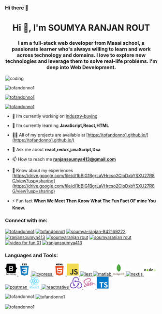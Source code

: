 ### Hi there 👋

<h1 align="center">Hi 👋, I'm SOUMYA RANJAN ROUT</h1>
<h3 align="center">I am a full-stack web developer from Masai school, a passionate learner who's always willing to learn and work across technology and domains. I love to explore new technologies and leverage them to solve real-life problems. I'm deep into Web Development.</h3>
<img align="center" alt="coding" width="auto" src="https://user-images.githubusercontent.com/55389276/140866485-8fb1c876-9a8f-4d6a-98dc-08c4981eaf70.gif">
<p align="left"> <img src="https://komarev.com/ghpvc/?username=tofandonno1&label=Profile%20views&color=0e75b6&style=flat" alt="tofandonno1" /> </p>

<p align="left"> <a href="https://github.com/ryo-ma/github-profile-trophy"><img src="https://github-profile-trophy.vercel.app/?username=tofandonno1" alt="tofandonno1" /></a> </p>

<p align="left"> <a href="https://twitter.com/tofandonno1" target="blank"><img src="https://img.shields.io/twitter/follow/tofandonno1?logo=twitter&style=for-the-badge" alt="tofandonno1" /></a> </p>

- 🔭 I’m currently working on [industry-buying](https://github.com/puja2795/mindless-wool-6764)

- 🌱 I’m currently learning **JavaScript,React,HTML**

- 👨‍💻 All of my projects are available at [https://tofandonno1.github.io/](https://tofandonno1.github.io/)

- 💬 Ask me about **react,redux,javaScript,Dsa**

- 📫 How to reach me **ranjansoumya413@gmail.com**

- 📄 Know about my experiences [https://drive.google.com/file/d/1bBIG1BgrLaVHrcso2CIoDxbYSXU27R8G/view?usp=sharing](https://drive.google.com/file/d/1bBIG1BgrLaVHrcso2CIoDxbYSXU27R8G/view?usp=sharing)

- ⚡ Fun fact **When We Meet Then Know What The Fun Fact OF mine You Know.**

<h3 align="left">Connect with me:</h3>
<p align="left">
<a href="https://codepen.io/tofandonno1" target="blank"><img align="center" src="https://raw.githubusercontent.com/rahuldkjain/github-profile-readme-generator/master/src/images/icons/Social/codepen.svg" alt="tofandonno1" height="30" width="40" /></a>
<a href="https://twitter.com/tofandonno1" target="blank"><img align="center" src="https://raw.githubusercontent.com/rahuldkjain/github-profile-readme-generator/master/src/images/icons/Social/twitter.svg" alt="tofandonno1" height="30" width="40" /></a>
<a href="https://linkedin.com/in/soumya-ranjan-842169222" target="blank"><img align="center" src="https://raw.githubusercontent.com/rahuldkjain/github-profile-readme-generator/master/src/images/icons/Social/linked-in-alt.svg" alt="soumya-ranjan-842169222" height="30" width="40" /></a>
<a href="https://codesandbox.com/ranjansoumya413" target="blank"><img align="center" src="https://raw.githubusercontent.com/rahuldkjain/github-profile-readme-generator/master/src/images/icons/Social/codesandbox.svg" alt="ranjansoumya413" height="30" width="40" /></a>
<a href="https://fb.com/soumyaranjan rout" target="blank"><img align="center" src="https://raw.githubusercontent.com/rahuldkjain/github-profile-readme-generator/master/src/images/icons/Social/facebook.svg" alt="soumyaranjan rout" height="30" width="40" /></a>
<a href="https://instagram.com/soumyaranjan rout" target="blank"><img align="center" src="https://raw.githubusercontent.com/rahuldkjain/github-profile-readme-generator/master/src/images/icons/Social/instagram.svg" alt="soumyaranjan rout" height="30" width="40" /></a>
<a href="https://www.youtube.com/c/video for fun 01" target="blank"><img align="center" src="https://raw.githubusercontent.com/rahuldkjain/github-profile-readme-generator/master/src/images/icons/Social/youtube.svg" alt="video for fun 01" height="30" width="40" /></a>
<a href="https://www.hackerrank.com/ranjansoumya413" target="blank"><img align="center" src="https://raw.githubusercontent.com/rahuldkjain/github-profile-readme-generator/master/src/images/icons/Social/hackerrank.svg" alt="ranjansoumya413" height="30" width="40" /></a>
</p>

<h3 align="left">Languages and Tools:</h3>
<p align="left"> <a href="https://getbootstrap.com" target="_blank" rel="noreferrer"> <img src="https://raw.githubusercontent.com/devicons/devicon/master/icons/bootstrap/bootstrap-plain-wordmark.svg" alt="bootstrap" width="40" height="40"/> </a> <a href="https://www.w3schools.com/css/" target="_blank" rel="noreferrer"> <img src="https://raw.githubusercontent.com/devicons/devicon/master/icons/css3/css3-original-wordmark.svg" alt="css3" width="40" height="40"/> </a> <a href="https://www.cypress.io" target="_blank" rel="noreferrer"> <img src="https://raw.githubusercontent.com/simple-icons/simple-icons/6e46ec1fc23b60c8fd0d2f2ff46db82e16dbd75f/icons/cypress.svg" alt="cypress" width="40" height="40"/> </a> <a href="https://www.w3.org/html/" target="_blank" rel="noreferrer"> <img src="https://raw.githubusercontent.com/devicons/devicon/master/icons/html5/html5-original-wordmark.svg" alt="html5" width="40" height="40"/> </a> <a href="https://developer.mozilla.org/en-US/docs/Web/JavaScript" target="_blank" rel="noreferrer"> <img src="https://raw.githubusercontent.com/devicons/devicon/master/icons/javascript/javascript-original.svg" alt="javascript" width="40" height="40"/> </a> <a href="https://jestjs.io" target="_blank" rel="noreferrer"> <img src="https://www.vectorlogo.zone/logos/jestjsio/jestjsio-icon.svg" alt="jest" width="40" height="40"/> </a> <a href="https://www.mathworks.com/" target="_blank" rel="noreferrer"> <img src="https://upload.wikimedia.org/wikipedia/commons/2/21/Matlab_Logo.png" alt="matlab" width="40" height="40"/> </a> <a href="https://www.mongodb.com/" target="_blank" rel="noreferrer"> <img src="https://raw.githubusercontent.com/devicons/devicon/master/icons/mongodb/mongodb-original-wordmark.svg" alt="mongodb" width="40" height="40"/> </a> <a href="https://nextjs.org/" target="_blank" rel="noreferrer"> <img src="https://cdn.worldvectorlogo.com/logos/nextjs-2.svg" alt="nextjs" width="40" height="40"/> </a> <a href="https://nodejs.org" target="_blank" rel="noreferrer"> <img src="https://raw.githubusercontent.com/devicons/devicon/master/icons/nodejs/nodejs-original-wordmark.svg" alt="nodejs" width="40" height="40"/> </a> <a href="https://postman.com" target="_blank" rel="noreferrer"> <img src="https://www.vectorlogo.zone/logos/getpostman/getpostman-icon.svg" alt="postman" width="40" height="40"/> </a> <a href="https://reactjs.org/" target="_blank" rel="noreferrer"> <img src="https://raw.githubusercontent.com/devicons/devicon/master/icons/react/react-original-wordmark.svg" alt="react" width="40" height="40"/> </a> <a href="https://reactnative.dev/" target="_blank" rel="noreferrer"> <img src="https://reactnative.dev/img/header_logo.svg" alt="reactnative" width="40" height="40"/> </a> <a href="https://redux.js.org" target="_blank" rel="noreferrer"> <img src="https://raw.githubusercontent.com/devicons/devicon/master/icons/redux/redux-original.svg" alt="redux" width="40" height="40"/> </a> <a href="https://sass-lang.com" target="_blank" rel="noreferrer"> <img src="https://raw.githubusercontent.com/devicons/devicon/master/icons/sass/sass-original.svg" alt="sass" width="40" height="40"/> </a> <a href="https://www.typescriptlang.org/" target="_blank" rel="noreferrer"> <img src="https://raw.githubusercontent.com/devicons/devicon/master/icons/typescript/typescript-original.svg" alt="typescript" width="40" height="40"/> </a> </p>

<p><img align="left" src="https://github-readme-stats.vercel.app/api/top-langs?username=tofandonno1&show_icons=true&locale=en&layout=compact" alt="tofandonno1" /></p>

<p>&nbsp;<img align="center" src="https://github-readme-stats.vercel.app/api?username=tofandonno1&show_icons=true&locale=en" alt="tofandonno1" /></p>

<p><img align="center" src="https://github-readme-streak-stats.herokuapp.com/?user=tofandonno1&" alt="tofandonno1" /></p>
